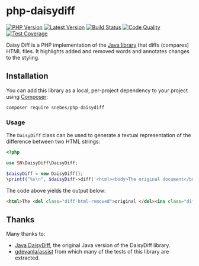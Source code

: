 # php-daisydiff

[![PHP Version](https://img.shields.io/packagist/php-v/snebes/php-daisydiff.svg?maxAge=3600)](https://packagist.org/packages/snebes/php-daisydiff)
[![Latest Version](https://img.shields.io/packagist/v/snebes/php-daisydiff.svg?maxAge=3600)](https://packagist.org/packages/snebes/php-daisydiff)
[![Build Status](https://img.shields.io/scrutinizer/build/g/snebes/php-daisydiff.svg?maxAge=3600)](https://scrutinizer-ci.com/g/snebes/php-daisydiff)
[![Code Quality](https://img.shields.io/scrutinizer/g/snebes/php-daisydiff.svg?maxAge=3600)](https://scrutinizer-ci.com/g/snebes/php-daisydiff)
[![Test Coverage](https://img.shields.io/scrutinizer/coverage/g/snebes/php-daisydiff.svg?maxAge=3600)](https://scrutinizer-ci.com/g/snebes/php-daisydiff)

Daisy Diff is a PHP implementation of the [Java library](https://github.com/DaisyDiff/DaisyDiff) that diffs (compares) HTML files. It highlights added and removed words and annotates changes to the styling.

## Installation

You can add this library as a local, per-project dependency to your project using [Composer](https://getcomposer.org/):

```
composer require snebes/php-daisydiff
```

### Usage

The `DaisyDiff` class can be used to generate a textual representation of the difference between two HTML strings:

```php
<?php

use SN\DaisyDiff\DaisyDiff;

$daisyDiff = new DaisyDiff();
\printf("%s\n", $daisyDiff->diff('<html><body>The original document</body></html>', '<html><body>The changed document</body></html>'));
```

The code above yields the output below:

```html
<html>The <del class="diff-html-removed">original </del><ins class="diff-html-added">changed </ins>document</html>
```
## Thanks

Many thanks to:

- [Java DaisyDiff](https://github.com/DaisyDiff/DaisyDiff), the original Java version of the DaisyDiff library.
- [gdevanla/assist](https://github.com/gdevanla/assist) from which many of the tests of this library are extracted.
